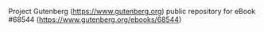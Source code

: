 Project Gutenberg (https://www.gutenberg.org) public repository for eBook #68544 (https://www.gutenberg.org/ebooks/68544)
